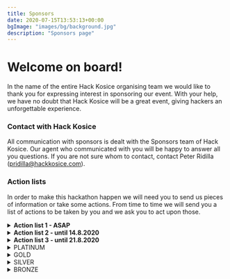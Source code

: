 ```yaml
---
title: Sponsors
date: 2020-07-15T13:53:13+00:00
bgImage: "images/bg/background.jpg"
description: "Sponsors page"
---
```


# Welcome on board!

In the name of the entire Hack Kosice organising team we would like to thank you for expressing interest in sponsoring our event. With your help, we have no doubt that Hack Kosice will be a great event, giving hackers an unforgettable experience.

### Contact with Hack Kosice

All communication with sponsors is dealt with the Sponsors team of Hack Kosice. Our agent who communicated with you will be happy to answer all you questions. If you are not sure whom to contact, contact Peter Ridilla (<pridilla@hackkosice.com>).

### Action lists

In order to make this hackathon happen we will need you to send us pieces of information or take some actions. From time to time we will send you a list of actions to be taken by you and we ask you to act upon those.

<details>
<summary><strong>Action list 1 - ASAP</strong></summary>
<p></p>

Below are some items we expect from you within one week of us sending the contract draft

1.  Please send us your company’s logo, preferably in a vector format (will be used by the marketing team)
2.  Send us your company’s name you want to use and a short description (5-6 sentences, will be used by the marketing team)
3.  Send us contact information to your contact person
4.  The following items are needed for the contract only, so you can include them in the draft you send back and do not have to send them separately

    * Send us your company’s seat (location of the headquarters)
    * Send us your company’s identification number (IČO for Slovak companies)
</details>

<details>
<summary><strong>Action list 2 - until 14.8.2020</strong></summary>
<p></p>

We want to start working with you on these things as soon as we sign the contract with you:

1.  Clarify the name and description of your challenge, or decide not to have your own challenge and prize (gold and platinum)
2.  Clarify the name and description of your workshop (gold and platinum)
3.  Prepare to demonstrate the content of your workshop (5-10 min) – either send us a presentation or materials you wish to use (gold and platinum)
4.  Clarify the name and description of your Hack Game (silver)
5.  Send us the list of API/Hardware you intend to bring
6.  Send us the list of branded items you are planning to bring and prepare the materials
7.  Send us the PDF or PowerPoint slides of your stage presentation (gold and platinum)
8.  Send us the prizes that you are planning to give if you decided to own a challenge and present the criteria of judging (gold and platinum)
9.  Send us your stand plan, demonstrate your special activity and decide when you want to build the stand (can come a day before hackathon and leave a day after)
10.  Decide on the number of mentors and recruiters you send, give us their names, contact information, area of expertise (if mentor) and dietary requirements through this form: https://goo.gl/GifMBN
11.  Let us know about any other requirements you have 🙂
</details>

<details>
<summary><strong>Action list 3 - until 21.8.2020</strong></summary>
<p></p>

1.  Send us branded items
2.  Send us prizes (or bring it to HK20 – let us know if you will do so)
3.  Send us API codes/Hardware/Coupons (or bring it to HK20 – let us know if you will do so)
</details>

<details class="bg-color-platinum">
<summary>PLATINUM</summary>
{{< include file="sponsors/benefits-platinum.md" >}}
</details>

<details class="bg-color-gold">
<summary>GOLD</summary>
{{< include file="sponsors/benefits-platinum.md" >}}
</details>

<details class="bg-color-silver">
<summary>SILVER</summary>
{{< include file="sponsors/benefits-platinum.md" >}}
</details>

<details class="bg-color-bronze">
<summary>BRONZE</summary>
{{< include file="sponsors/benefits-platinum.md" >}}
</details>
